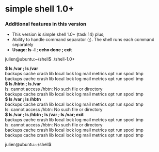 # simple shell 1.0+

### Additional features in this version
* This version is simple shell 1.0+ (task 14) plus;
* Ability to handle command separator (;). The shell runs each command separately
* **Usage: ls -l ; echo done ; exit**


julien@ubuntu:\~/shell$ ./shell-1.0+  

**$ ls /var ; ls /var**  
backups  cache  crash  lib  local  lock  log  mail  metrics  opt  run  spool  tmp  
backups  cache  crash  lib  local  lock  log  mail  metrics  opt  run  spool  tmp  
**$ ls /hbtn ; ls /var**  
ls: cannot access /hbtn: No such file or directory  
backups  cache  crash  lib  local  lock  log  mail  metrics  opt  run  spool  tmp  
**$ ls /var ; ls /hbtn**  
backups  cache  crash  lib  local  lock  log  mail  metrics  opt  run  spool  tmp  
ls: cannot access /hbtn: No such file or directory  
**$ ls /var ; ls /hbtn ; ls /var ; ls /var; exit**  
backups  cache  crash  lib  local  lock  log  mail  metrics  opt  run  spool  tmp  
ls: cannot access /hbtn: No such file or directory  
backups  cache  crash  lib  local  lock  log  mail  metrics  opt  run  spool  tmp  
backups  cache  crash  lib  local  lock  log  mail  metrics  opt  run  spool  tmp  

julien@ubuntu:\~/shell$  
